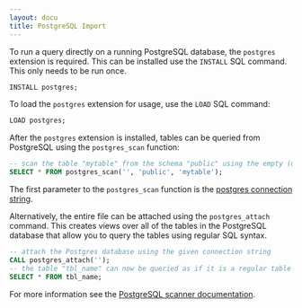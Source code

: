 ```yaml
---
layout: docu
title: PostgreSQL Import
---
```


To run a query directly on a running PostgreSQL database, the `postgres` extension is required.  This can be installed use the `INSTALL` SQL command. This only needs to be run once.

```sql
INSTALL postgres;
```

To load the `postgres` extension for usage, use the `LOAD` SQL command:

```sql
LOAD postgres;
```

After the `postgres` extension is installed, tables can be queried from PostgreSQL using the `postgres_scan` function:

```sql
-- scan the table "mytable" from the schema "public" using the empty (default) connection string
SELECT * FROM postgres_scan('', 'public', 'mytable');
```

The first parameter to the `postgres_scan` function is the [postgres connection string](https://www.postgresql.org/docs/current/libpq-connect.html#LIBPQ-CONNSTRING).

Alternatively, the entire file can be attached using the `postgres_attach` command. This creates views over all of the tables in the PostgreSQL database that allow you to query the tables using regular SQL syntax.

```sql
-- attach the Postgres database using the given connection string
CALL postgres_attach('');
-- the table "tbl_name" can now be queried as if it is a regular table
SELECT * FROM tbl_name;
```

For more information see the [PostgreSQL scanner documentation](../../extensions/postgres_scanner).